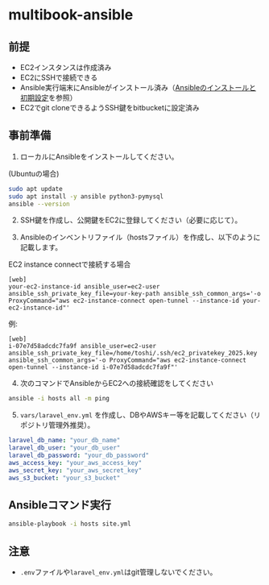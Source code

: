 # multibook-ansible

## 前提
- EC2インスタンスは作成済み
- EC2にSSHで接続できる
- Ansible実行端末にAnsibleがインストール済み（[Ansibleのインストールと初期設定](docs/ansible_setup.md)を参照）
- EC2でgit cloneできるようSSH鍵をbitbucketに設定済み

## 事前準備

1. ローカルにAnsibleをインストールしてください。

(Ubuntuの場合)
```sh
sudo apt update
sudo apt install -y ansible python3-pymysql
ansible --version
```

2. SSH鍵を作成し、公開鍵をEC2に登録してください（必要に応じて）。

3. Ansibleのインベントリファイル（hostsファイル）を作成し、以下のように記載します。

EC2 instance connectで接続する場合
```
[web]
your-ec2-instance-id ansible_user=ec2-user ansible_ssh_private_key_file=your-key-path ansible_ssh_common_args='-o ProxyCommand="aws ec2-instance-connect open-tunnel --instance-id your-ec2-instance-id"'
```
例:
```
[web]
i-07e7d58adcdc7fa9f ansible_user=ec2-user ansible_ssh_private_key_file=/home/toshi/.ssh/ec2_privatekey_2025.key ansible_ssh_common_args='-o ProxyCommand="aws ec2-instance-connect open-tunnel --instance-id i-07e7d58adcdc7fa9f"'
```

4. 次のコマンドでAnsibleからEC2への接続確認をしてください

```sh
ansible -i hosts all -m ping
```

5. `vars/laravel_env.yml` を作成し、DBやAWSキー等を記載してください（リポジトリ管理外推奨）。

```yaml
laravel_db_name: "your_db_name"
laravel_db_user: "your_db_user"
laravel_db_password: "your_db_password"
aws_access_key: "your_aws_access_key"
aws_secret_key: "your_aws_secret_key"
aws_s3_bucket: "your_s3_bucket"
```

## Ansibleコマンド実行

```sh
ansible-playbook -i hosts site.yml
```

## 注意
- `.env`ファイルや`laravel_env.yml`はgit管理しないでください。